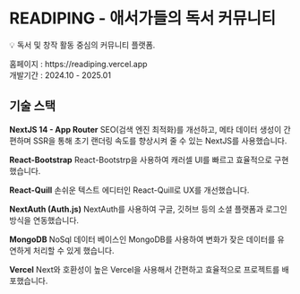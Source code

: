 # READIPING - 애서가들의 독서 커뮤니티

<p>💡 독서 및 창작 활동 중심의 커뮤니티 플랫폼.</p>
<p>
홈페이지 : https://readiping.vercel.app<br>
개발기간 : 2024.10 - 2025.01<br>
</p>




## 기술 스택

<p>

**NextJS 14 - App Router**
SEO(검색 엔진 최적화)를 개선하고, 메타 데이터 생성이 간편하며 SSR을 통해 초기 랜더링 속도를 향상시켜 줄 수 있는 NextJS를 사용했습니다.

**React-Bootstrap**
React-Bootstrp을 사용하여 캐러셀 UI를 빠르고 효율적으로 구현 했습니다.

**React-Quill**
손쉬운 텍스트 에디터인 React-Quill로 UX를 개선했습니다.

**NextAuth (Auth.js)**
NextAuth를 사용하여 구글, 깃허브 등의 소셜 플랫폼과 로그인 방식을 연동했습니다.

**MongoDB**
NoSql 데이터 베이스인 MongoDB를 사용하여 변화가 잦은 데이터를 유연하게 처리할 수 있게 했습니다.

**Vercel**
Next와 호환성이 높은 Vercel을 사용해서 간편하고 효율적으로 프로젝트를 배포했습니다.
</p>
